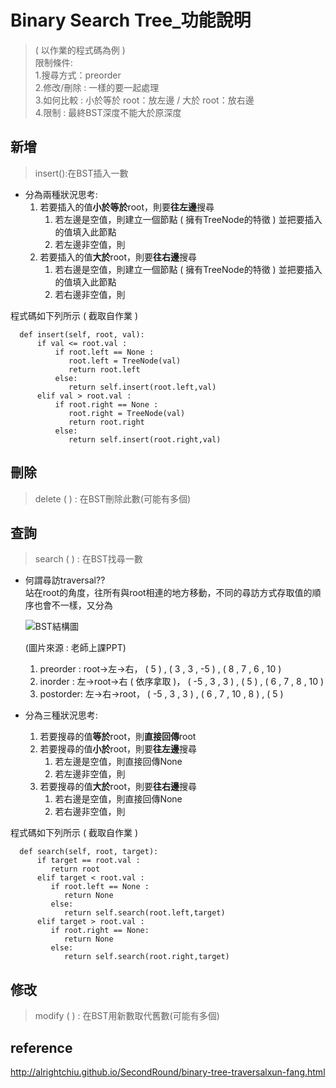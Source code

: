 # Binary Search Tree_功能說明
>( 以作業的程式碼為例 )                     
 限制條件:                            
 1.搜尋方式：preorder                          
 2.修改/刪除 : 一樣的要一起處理                   
 3.如何比較 : 小於等於 root：放左邊  /  大於 root：放右邊                    
 4.限制 : 最終BST深度不能大於原深度

## 新增
>insert():在BST插入一數

* 分為兩種狀況思考:                               
  1. 若要插入的值**小於等於**root，則要**往左邊**搜尋
     1. 若左邊是空值，則建立一個節點 ( 擁有TreeNode的特徵 ) 並把要插入的值填入此節點
     2. 若左邊非空值，則
  2. 若要插入的值**大於**root，則要**往右邊**搜尋                                 
     1. 若右邊是空值，則建立一個節點 ( 擁有TreeNode的特徵 ) 並把要插入的值填入此節點 
     2. 若右邊非空值，則
     
 程式碼如下列所示 ( 截取自作業 )
  
      def insert(self, root, val):
          if val <= root.val :
              if root.left == None :
                 root.left = TreeNode(val)
                 return root.left
              else:
                 return self.insert(root.left,val)   
          elif val > root.val :
              if root.right == None :
                 root.right = TreeNode(val)
                 return root.right
              else:
                 return self.insert(root.right,val)


## 刪除
>delete ( ) : 在BST刪除此數(可能有多個)

                 
## 查詢
>search ( ) : 在BST找尋一數

* 何謂尋訪traversal??                    
  站在root的角度，往所有與root相連的地方移動，不同的尋訪方式存取值的順序也會不一樣，又分為
  
  ![BST結構圖](https://github.com/zhaoqieyu/LearningNotes/blob/master/pictures/BST.jpg?raw=true)
  
  (圖片來源 : 老師上課PPT)
  1. preorder : root->左->右， ( 5 ) , ( 3 , 3 , -5 ) , ( 8 , 7 , 6 , 10 )                  
  2. inorder : 左->root->右 ( 依序拿取 )， ( -5 , 3 , 3 ) , ( 5 ) , ( 6 , 7 , 8 , 10 )                 
  3. postorder: 左->右->root， ( -5 , 3 , 3 ) , ( 6 , 7 , 10 , 8 ) , ( 5 )             
  
* 分為三種狀況思考:                
  1. 若要搜尋的值**等於**root，則**直接回傳**root
  2. 若要搜尋的值**小於**root，則要**往左邊**搜尋                       
     1. 若左邊是空值，則直接回傳None                                         
     2. 若左邊非空值，則
  3. 若要搜尋的值**大於**root，則要**往右邊**搜尋                      
     1. 若右邊是空值，則直接回傳None                                    
     2. 若右邊非空值，則
  
 程式碼如下列所示 ( 截取自作業 )
  
      def search(self, root, target):
          if target == root.val :
             return root
          elif target < root.val :
             if root.left == None :
                return None
             else:
                return self.search(root.left,target)
          elif target > root.val :
             if root.right == None:
                return None
             else:
                return self.search(root.right,target)

## 修改
>modify ( ) : 在BST用新數取代舊數(可能有多個)

## reference
http://alrightchiu.github.io/SecondRound/binary-tree-traversalxun-fang.html
